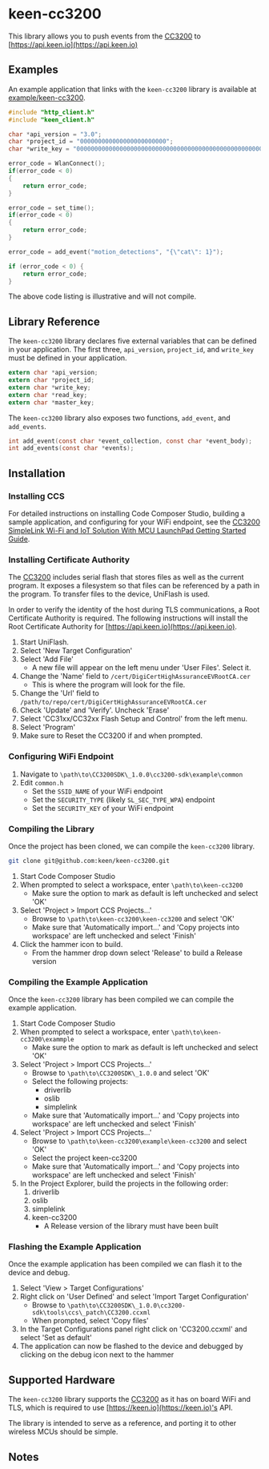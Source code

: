 # keen-cc3200

This library allows you to push events from the [CC3200](http://www.ti.com/product/cc3200) to [https://api.keen.io](https://api.keen.io)

## Examples

An example application that links with the `keen-cc3200` library is available at [example/keen-cc3200](example/keen-cc3200). 

```c
#include "http_client.h"
#include "keen_client.h"

char *api_version = "3.0";
char *project_id = "000000000000000000000000";
char *write_key = "00000000000000000000000000000000000000000000000000000000000000000000000000000000000000000000000000000000000000000000000000000000000000000000000000000000000000000000000000000000000000000000000000000000000000000000000000000000";

error_code = WlanConnect();
if(error_code < 0)
{
	return error_code;
}

error_code = set_time();
if(error_code < 0)
{
	return error_code;
}

error_code = add_event("motion_detections", "{\"cat\": 1}");

if (error_code < 0) {
	return error_code;
}
```

The above code listing is illustrative and will not compile.

## Library Reference

The `keen-cc3200` library declares five external variables that can be defined in your application. The first three, `api_version`, `project_id`, and `write_key` must be defined in your application.

```c
extern char *api_version;
extern char *project_id;
extern char *write_key;
extern char *read_key;
extern char *master_key;
```

The `keen-cc3200` library also exposes two functions, `add_event`, and `add_events`.

```c
int add_event(const char *event_collection, const char *event_body);
int add_events(const char *events);

```

## Installation

### Installing CCS

For detailed instructions on installing Code Composer Studio, building a sample application, and configuring for your WiFi endpoint, see the [CC3200 SimpleLink Wi-Fi and IoT Solution With MCU LaunchPad Getting Started Guide](http://www.ti.com/lit/pdf/swru376).

### Installing Certificate Authority 

The [CC3200](http://www.ti.com/product/cc3200) includes serial flash that stores files as well as the current program. It exposes a filesystem so that  files can be referenced by a path in the program. To transfer files to the device, UniFlash is used.

In order to verify the identity of the host during TLS communications, a Root Certificate Authority is required. The following instructions will install the  Root Certificate Authority for [https://api.keen.io](https://api.keen.io).

1. Start UniFlash.
2. Select 'New Target Configuration'
3. Select 'Add File'
    - A new file will appear on the left menu under 'User Files'. Select it.
4. Change the 'Name' field to `/cert/DigiCertHighAssuranceEVRootCA.cer`
    - This is where the program will look for the file.
5. Change the 'Url' field to `/path/to/repo/cert/DigiCertHighAssuranceEVRootCA.cer`
6. Check 'Update' and 'Verify'. Uncheck 'Erase'
7. Select 'CC31xx/CC32xx Flash Setup and Control' from the left menu.
8. Select 'Program'
9. Make sure to Reset the CC3200 if and when prompted.

### Configuring WiFi Endpoint

1. Navigate to `\path\to\CC3200SDK\_1.0.0\cc3200-sdk\example\common`
2. Edit `common.h`
    - Set the `SSID_NAME` of your WiFi endpoint
    - Set the `SECURITY_TYPE` (likely `SL_SEC_TYPE_WPA`) endpoint
    - Set the `SECURITY_KEY` of your WiFi endpoint

### Compiling the Library

Once the project has been cloned, we can compile the `keen-cc3200` library.

```sh
git clone git@github.com:keen/keen-cc3200.git
```

1. Start Code Composer Studio
2. When prompted to select a workspace, enter `\path\to\keen-cc3200`
    - Make sure the option to mark as default is left unchecked and select 'OK'
3. Select 'Project > Import CCS Projects...'
    - Browse to `\path\to\keen-cc3200\keen-cc3200` and select 'OK'
    - Make sure that 'Automatically import...' and 'Copy projects into workspace' are left unchecked and select 'Finish'
4. Click the hammer icon to build.
    - From the hammer drop down select 'Release' to build a Release version  

### Compiling the Example Application

Once the `keen-cc3200` library has been compiled we can compile the example application.

1. Start Code Composer Studio
2. When prompted to select a workspace, enter `\path\to\keen-cc3200\exammple`
    - Make sure the option to mark as default is left unchecked and select 'OK'
3. Select 'Project > Import CCS Projects...'
    - Browse to `\path\to\CC3200SDK\_1.0.0` and select 'OK'
    - Select the following projects:
        - driverlib
        - oslib
        - simplelink
    - Make sure that 'Automatically import...' and 'Copy projects into workspace' are left unchecked and select 'Finish'
4. Select 'Project > Import CCS Projects...'
    - Browse to `\path\to\keen-cc3200\example\keen-cc3200` and select 'OK'
    - Select the project keen-cc3200
    - Make sure that 'Automatically import...' and 'Copy projects into workspace' are left unchecked and select 'Finish'
5. In the Project Explorer, build the projects in the following order:
    1. driverlib
    2. oslib
    3. simplelink
    4. keen-cc3200
        - A Release version of the library must have been built

### Flashing the Example Application

Once the example application has been compiled we can flash it to the device and debug.

1. Select 'View > Target Configurations'
2. Right click on 'User Defined' and select 'Import Target Configuration'
    - Browse to `\path\to\CC3200SDK\_1.0.0\cc3200-sdk\tools\ccs\_patch\CC3200.ccxml`
    - When prompted, select 'Copy files'
3. In the Target Configurations panel right click on 'CC3200.ccxml' and select 'Set as default'
4. The application can now be flashed to the device and debugged by clicking on the debug icon next to the hammer

## Supported Hardware

The `keen-cc3200` library supports the [CC3200](http://www.ti.com/product/cc3200) as it has on board WiFi and TLS, which is required to use [https://keen.io](https://keen.io)'s API.

The library is intended to serve as a reference, and porting it to other wireless MCUs should be simple.

## Notes
